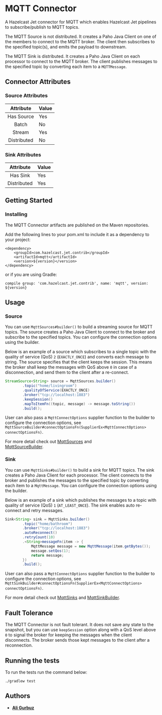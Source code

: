 # MQTT Connector

A Hazelcast Jet connector for MQTT which enables Hazelcast Jet
pipelines to subscribe/publish to MQTT topics.

The MQTT Source is not distributed. It creates a Paho Java Client on
one of the members to connect to the MQTT broker. The client then
subscribes to the specified topic(s), and emits the payload to 
downstream.

The MQTT Sink is distributed. It creates a Paho Java Client on each
processor to connect to the MQTT broker. The client publishes messages
to the specified topic by converting each item to a `MQTTMessage`.


## Connector Attributes

### Source Attributes
|  Attribute  | Value |
|:-----------:|-------|
| Has Source  |  Yes  |
| Batch       |  No   |
| Stream      |  Yes  |
| Distributed |  No   |

### Sink Attributes
|  Attribute  | Value |
|:-----------:|-------|
| Has Sink    |  Yes  |
| Distributed |  Yes  |

## Getting Started

### Installing

The MQTT Connector artifacts are published on the Maven repositories. 

Add the following lines to your pom.xml to include it as a dependency
to your project:

```
<dependency>
    <groupId>com.hazelcast.jet.contrib</groupId>
    <artifactId>mqtt</artifactId>
    <version>${version}</version>
</dependency>
```

or if you are using Gradle: 
```
compile group: 'com.hazelcast.jet.contrib', name: 'mqtt', version: ${version}
```

## Usage

### Source

You can use `MqttSources#builder()` to build a streaming source for
MQTT topics. The source creates a Paho Java Client to connect to the
broker and subscribe to the specified topics. You can configure the
connection options using the builder.

Below is an example of a source which subscribes to a single topic
with the quality of service (QoS) `2` (`EXACTLY_ONCE`) and converts
each message to string. The source specifies that the client keeps the
session. This means the broker shall keep the messages with QoS above
`0` in case of a disconnection, and send them to the client after a
re-connect.

```java
StreamSource<String> source = MqttSources.builder()
        .topic("home/livingroom")
        .qualityOfService(EXACTLY_ONCE)
        .broker("tcp://localhost:1883")
        .keepSession()
        .mapToItemFn((topic, message) -> message.toString())
        .build();
```

User can also pass a `MqttConnectOptions` supplier function to the
builder to configure the connection options, see 
`MqttSourceBuilder#connectOptionsFn(SupplierEx<MqttConnectOptions> connectOptionsFn)`.

For more detail check out
[MqttSources](src/main/java/com/hazelcast/jet/contrib/mqtt/MqttSources.java)
and  
[MqttSourceBuilder](src/main/java/com/hazelcast/jet/contrib/mqtt/MqttSourceBuilder.java).
 
### Sink

You can use `MqttSinks#builder()` to build a sink for MQTT topics. The
sink creates a Paho Java Client for each processor. The client connects
to the broker and publishes the messages to the specified topic by
converting each item to a `MqttMessage`. You can configure the
connection options using the builder.

Below is an example of a sink which publishes the messages to a topic
with quality of service (QoS) `1` (`AT_LEAST_ONCE`). The sink enables
auto re-connect and retry messages.

```java
Sink<String> sink = MqttSinks.builder()
        .topic("home/bathroom")
        .broker("tcp://localhost:1883")
        .autoReconnect()
        .retryCount(10)
        .<String>messageFn(item -> {
            MqttMessage message = new MqttMessage(item.getBytes());
            message.setQos(1);
            return message;
        })
        .build();
```

User can also pass a `MqttConnectOptions` supplier function to the
builder to configure the connection options, see 
`MqttSinkBuilder#connectOptionsFn(SupplierEx<MqttConnectOptions> connectOptionsFn)`.

For more detail check out
[MqttSinks](src/main/java/com/hazelcast/jet/contrib/mqtt/MqttSinks.java)
and
[MqttSinkBuilder](src/main/java/com/hazelcast/jet/contrib/mqtt/MqttSinkBuilder.java).


## Fault Tolerance

The MQTT Connector is not fault tolerant. It does not save any state to
the snapshot, but you can use `keepSession` option along with a QoS level
above `0` to signal the broker for keeping the messages when the client
disconnects. The broker sends those kept messages to the client after a
reconnection. 


## Running the tests

To run the tests run the command below: 

```
./gradlew test
```

## Authors

* **[Ali Gurbuz](https://github.com/gurbuzali)**
